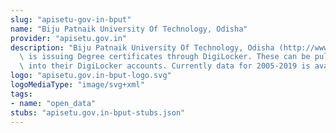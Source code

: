 ```yaml
---
slug: "apisetu-gov-in-bput"
name: "Biju Patnaik University Of Technology, Odisha"
provider: "apisetu.gov.in"
description: "Biju Patnaik University Of Technology, Odisha (http://www.bput.ac.in/)\
  \ is issuing Degree certificates through DigiLocker. These can be pulled by students\
  \ into their DigiLocker accounts. Currently data for 2005-2019 is available."
logo: "apisetu.gov.in-bput-logo.svg"
logoMediaType: "image/svg+xml"
tags:
- name: "open_data"
stubs: "apisetu.gov.in-bput-stubs.json"
---
```

